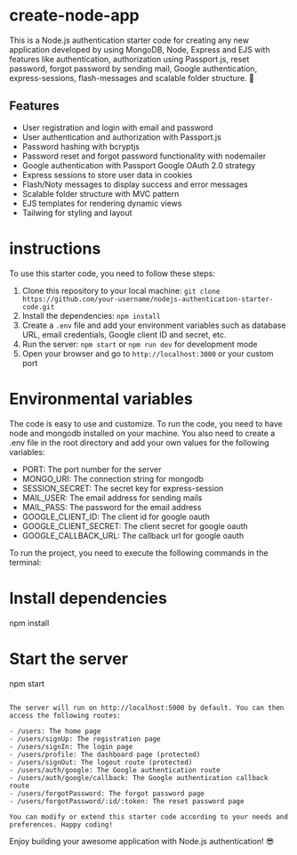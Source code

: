 # create-node-app

This is a Node.js authentication starter code for creating any new application developed by using MongoDB, Node, Express and EJS with features like authentication, authorization using Passport.js, reset password, forgot password by sending mail, Google authentication, express-sessions, flash-messages and scalable folder structure. 🚀

## Features

- User registration and login with email and password
- User authentication and authorization with Passport.js
- Password hashing with bcryptjs
- Password reset and forgot password functionality with nodemailer
- Google authentication with Passport Google OAuth 2.0 strategy
- Express sessions to store user data in cookies
- Flash/Noty messages to display success and error messages
- Scalable folder structure with MVC pattern
- EJS templates for rendering dynamic views
- Tailwing for styling and layout

# instructions 
To use this starter code, you need to follow these steps:

1. Clone this repository to your local machine: `git clone https://github.com/your-username/nodejs-authentication-starter-code.git`
2. Install the dependencies: `npm install`
3. Create a `.env` file and add your environment variables such as database URL, email credentials, Google client ID and secret, etc.
4. Run the server: `npm start` or `npm run dev` for development mode
5. Open your browser and go to `http://localhost:3000` or your custom port

# Environmental variables
The code is easy to use and customize. To run the code, you need to have node and mongodb installed on your machine. You also need to create a .env file in the root directory and add your own values for the following variables:

- PORT: The port number for the server
- MONGO_URI: The connection string for mongodb
- SESSION_SECRET: The secret key for express-session
- MAIL_USER: The email address for sending mails
- MAIL_PASS: The password for the email address
- GOOGLE_CLIENT_ID: The client id for google oauth
- GOOGLE_CLIENT_SECRET: The client secret for google oauth
- GOOGLE_CALLBACK_URL: The callback url for google oauth

To run the project, you need to execute the following commands in the terminal:

# Install dependencies
npm install

# Start the server
npm start
```

The server will run on http://localhost:5000 by default. You can then access the following routes:

- /users: The home page
- /users/signUp: The registration page
- /users/signIn: The login page
- /users/profile: The dashboard page (protected)
- /users/signOut: The logout route (protected)
- /users/auth/google: The Google authentication route
- /users/auth/google/callback: The Google authentication callback route
- /users/forgotPassword: The forgot password page
- /users/forgotPassword/:id/:token: The reset password page

You can modify or extend this starter code according to your needs and preferences. Happy coding!
```

Enjoy building your awesome application with Node.js authentication! 😎


